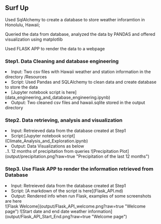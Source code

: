 ## Surf Up
<p>Used SqlAlchemy to create a database to store weather inforamtion in Honolulu, Hawaii;</p>
<p>Queried the data from database, analyzed the data by PANDAS and offered visualization using matplotlib</p>
<p>Used FLASK APP to render the data to a webpage</p>

### Step1. Data Cleaning and database engineering
<li>Input: Two csv files with Hawaii weather and station information in the directory /Resources</li>
<li>Script: Used Pandas and SQLAlchemy to clean data and create database to store the data</li>
<li>[Jupyter notebook script is here](data_engineering_and_database_engineering.ipynb) </li>
<li>Output: Two cleaned csv files and hawaii.sqlite stored in the output directory </li>

### Step2. Data retrieving, analysis and visualization
<li>Input: Retreieved data from the database created at Step1 </li>
<li>Script:[Jupyter notebook script](Climate_Analysis_and_Exploration.ipynb)</li>
<li>Output: Data Visualizations as below</li>
..1. 12 months of precipitation from queries
![Precipitation Plot](output/precipitation.png?raw=true "Precipitation of the last 12 months")

### Step3. Use Flask APP to render the information retrieved from Database 
<li>Input: Retreieved data from the database created at Step1</li>
<li>Script: [A markdown of the script is here](Flask_API.md) </li>
<li>Output: Rendered info when run Flask, examples of some screenshots are here</li>
![Flask Welcome](output/Flask_API_welcome.png?raw=true "Welcome page")
![Start date and end date weather information](output/Flask_API_Start_End.png?raw=true "Welcome page")


